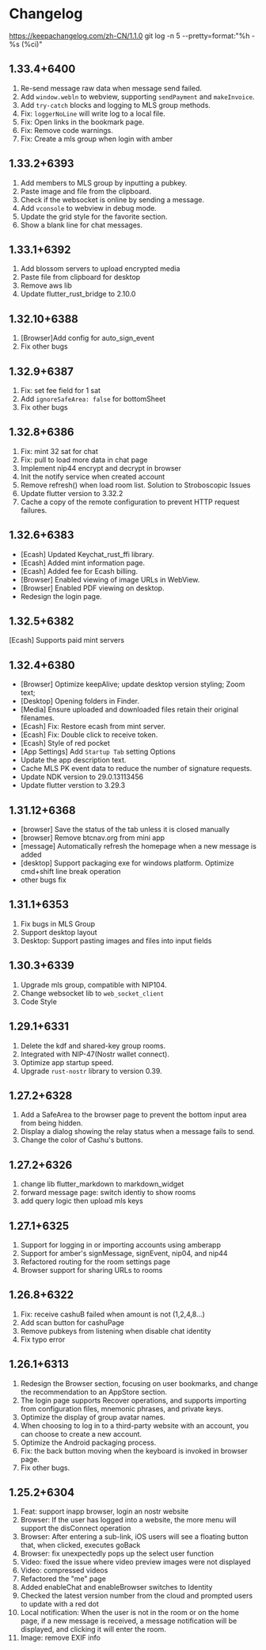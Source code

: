 # Changelog
https://keepachangelog.com/zh-CN/1.1.0
git log -n 5 --pretty=format:"%h - %s (%ci)"

## 1.33.4+6400
1. Re-send message raw data when message send failed.
2. Add `window.webln` to webview, supporting `sendPayment` and `makeInvoice`.
3. Add `try-catch` blocks and logging to MLS group methods.
4. Fix: `loggerNoLine` will write log to a local file.
5. Fix: Open links in the bookmark page.
6. Fix: Remove code warnings.
7. Fix: Create a mls group when login with amber

## 1.33.2+6393
1. Add members to MLS group by inputting a pubkey.
2. Paste image and file from the clipboard.
3. Check if the websocket is online by sending a message.
4. Add `vconsole` to webview in debug mode.
5. Update the grid style for the favorite section.
6. Show a blank line for chat messages.

## 1.33.1+6392
1. Add blossom servers to upload encrypted media
2. Paste file from clipboard for desktop
3. Remove aws lib
4. Update flutter_rust_bridge to 2.10.0

## 1.32.10+6388
1. [Browser]Add config for auto_sign_event
2. Fix other bugs

## 1.32.9+6387
1. Fix: set fee field for 1 sat
2. Add `ignoreSafeArea: false` for bottomSheet
3. Fix other bugs


## 1.32.8+6386
1. Fix: mint 32 sat for chat
2. Fix: pull to load more data in chat page
3. Implement nip44 encrypt and decrypt in browser
4. Init the notify service when created account
5. Remove refresh() when load room list. Solution to Stroboscopic Issues
6. Update flutter version to 3.32.2
7. Cache a copy of the remote configuration to prevent HTTP request failures.

## 1.32.6+6383
- [Ecash] Updated Keychat_rust_ffi library.
- [Ecash] Added mint information page.
- [Ecash] Added fee for Ecash billing.
- [Browser] Enabled viewing of image URLs in WebView.
- [Browser] Enabled PDF viewing on desktop.
- Redesign the login page.

## 1.32.5+6382
[Ecash] Supports paid mint servers

## 1.32.4+6380
- [Browser] Optimize keepAlive; update desktop version styling; Zoom text;
- [Desktop] Opening folders in Finder.
- [Media] Ensure uploaded and downloaded files retain their original filenames.
- [Ecash] Fix: Restore ecash from mint server.
- [Ecash] Fix: Double click to receive token.
- [Ecash] Style of red pocket
- [App Settings] Add `Startup Tab` setting Options
- Update the app description text.
- Cache MLS PK event data to reduce the number of signature requests.
- Update NDK version to 29.0.13113456
- Update flutter verstion to 3.29.3

## 1.31.12+6368
- [browser] Save the status of the tab unless it is closed manually
- [browser] Remove btcnav.org from mini app
- [message] Automatically refresh the homepage when a new message is added
- [desktop] Support packaging exe for windows platform. Optimize cmd+shift line break operation
- other bugs fix

## 1.31.1+6353
1. Fix bugs in MLS Group
2. Support desktop layout
3. Desktop: Support pasting images and files into input fields

## 1.30.3+6339
1. Upgrade mls group, compatible with NIP104.
2. Change websocket lib to `web_socket_client`
3. Code Style

## 1.29.1+6331
1. Delete the kdf and shared-key group rooms.
2. Integrated with NIP-47(Nostr wallet connect).
3. Optimize app startup speed.
4. Upgrade `rust-nostr` library to version 0.39.

## 1.27.2+6328
1. Add a SafeArea to the browser page to prevent the bottom input area from being hidden.
2. Display a dialog showing the relay status when a message fails to send.
3. Change the color of Cashu's buttons.


## 1.27.2+6326
1. change lib flutter_markdown to markdown_widget
2. forward message page: switch identiy to show rooms
3. add query logic then upload mls keys

## 1.27.1+6325
1. Support for logging in or importing accounts using amberapp
2. Support for amber's signMessage, signEvent, nip04, and nip44
3. Refactored routing for the room settings page
4. Browser support for sharing URLs to rooms

## 1.26.8+6322
1. Fix: receive cashuB failed when amount is not (1,2,4,8...)
2. Add scan button for cashuPage
3. Remove pubkeys from listening when disable chat identity
4. Fix typo error

## 1.26.1+6313
1. Redesign the Browser section, focusing on user bookmarks, and change the recommendation to an AppStore section.
2. The login page supports Recover operations, and supports importing from configuration files, mnemonic phrases, and private keys.
3. Optimize the display of group avatar names.
4. When choosing to log in to a third-party website with an account, you can choose to create a new account.
5. Optimize the Android packaging process.
6. Fix: the back button moving when the keyboard is invoked in browser page.
7. Fix other bugs.

## 1.25.2+6304
1. Feat: support inapp browser, login an nostr website
2. Browser: If the user has logged into a website, the more menu will support the disConnect operation
3. Browser: After entering a sub-link, iOS users will see a floating button that, when clicked, executes goBack
4. Browser: fix unexpectedly pops up the select user function
5. Video: fixed the issue where video preview images were not displayed
6. Video: compressed videos
7. Refactored the "me" page
8. Added enableChat and enableBrowser switches to Identity
9. Checked the latest version number from the cloud and prompted users to update with a red dot
10. Local notification: When the user is not in the room or on the home page, if a new message is received, a message notification will be displayed, and clicking it will enter the room.
11. Image: remove EXIF info
